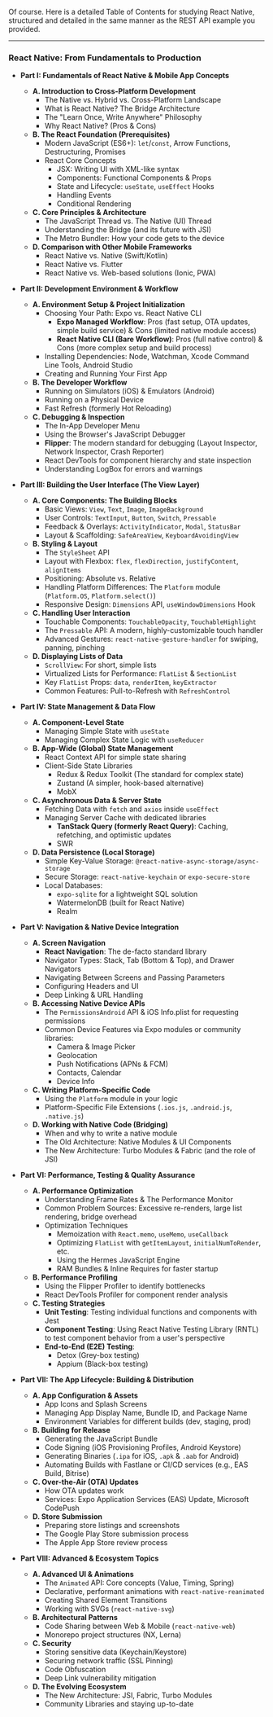 Of course. Here is a detailed Table of Contents for studying React Native, structured and detailed in the same manner as the REST API example you provided.

***

### **React Native: From Fundamentals to Production**

*   **Part I: Fundamentals of React Native & Mobile App Concepts**
    *   **A. Introduction to Cross-Platform Development**
        *   The Native vs. Hybrid vs. Cross-Platform Landscape
        *   What is React Native? The Bridge Architecture
        *   The "Learn Once, Write Anywhere" Philosophy
        *   Why React Native? (Pros & Cons)
    *   **B. The React Foundation (Prerequisites)**
        *   Modern JavaScript (ES6+): `let`/`const`, Arrow Functions, Destructuring, Promises
        *   React Core Concepts
            *   JSX: Writing UI with XML-like syntax
            *   Components: Functional Components & Props
            *   State and Lifecycle: `useState`, `useEffect` Hooks
            *   Handling Events
            *   Conditional Rendering
    *   **C. Core Principles & Architecture**
        *   The JavaScript Thread vs. The Native (UI) Thread
        *   Understanding the Bridge (and its future with JSI)
        *   The Metro Bundler: How your code gets to the device
    *   **D. Comparison with Other Mobile Frameworks**
        *   React Native vs. Native (Swift/Kotlin)
        *   React Native vs. Flutter
        *   React Native vs. Web-based solutions (Ionic, PWA)

*   **Part II: Development Environment & Workflow**
    *   **A. Environment Setup & Project Initialization**
        *   Choosing Your Path: Expo vs. React Native CLI
            *   **Expo Managed Workflow**: Pros (fast setup, OTA updates, simple build service) & Cons (limited native module access)
            *   **React Native CLI (Bare Workflow)**: Pros (full native control) & Cons (more complex setup and build process)
        *   Installing Dependencies: Node, Watchman, Xcode Command Line Tools, Android Studio
        *   Creating and Running Your First App
    *   **B. The Developer Workflow**
        *   Running on Simulators (iOS) & Emulators (Android)
        *   Running on a Physical Device
        *   Fast Refresh (formerly Hot Reloading)
    *   **C. Debugging & Inspection**
        *   The In-App Developer Menu
        *   Using the Browser's JavaScript Debugger
        *   **Flipper**: The modern standard for debugging (Layout Inspector, Network Inspector, Crash Reporter)
        *   React DevTools for component hierarchy and state inspection
        *   Understanding LogBox for errors and warnings

*   **Part III: Building the User Interface (The View Layer)**
    *   **A. Core Components: The Building Blocks**
        *   Basic Views: `View`, `Text`, `Image`, `ImageBackground`
        *   User Controls: `TextInput`, `Button`, `Switch`, `Pressable`
        *   Feedback & Overlays: `ActivityIndicator`, `Modal`, `StatusBar`
        *   Layout & Scaffolding: `SafeAreaView`, `KeyboardAvoidingView`
    *   **B. Styling & Layout**
        *   The `StyleSheet` API
        *   Layout with Flexbox: `flex`, `flexDirection`, `justifyContent`, `alignItems`
        *   Positioning: Absolute vs. Relative
        *   Handling Platform Differences: The `Platform` module (`Platform.OS`, `Platform.select()`)
        *   Responsive Design: `Dimensions` API, `useWindowDimensions` Hook
    *   **C. Handling User Interaction**
        *   Touchable Components: `TouchableOpacity`, `TouchableHighlight`
        *   The `Pressable` API: A modern, highly-customizable touch handler
        *   Advanced Gestures: `react-native-gesture-handler` for swiping, panning, pinching
    *   **D. Displaying Lists of Data**
        *   `ScrollView`: For short, simple lists
        *   Virtualized Lists for Performance: `FlatList` & `SectionList`
        *   Key `FlatList` Props: `data`, `renderItem`, `keyExtractor`
        *   Common Features: Pull-to-Refresh with `RefreshControl`

*   **Part IV: State Management & Data Flow**
    *   **A. Component-Level State**
        *   Managing Simple State with `useState`
        *   Managing Complex State Logic with `useReducer`
    *   **B. App-Wide (Global) State Management**
        *   React Context API for simple state sharing
        *   Client-Side State Libraries
            *   Redux & Redux Toolkit (The standard for complex state)
            *   Zustand (A simpler, hook-based alternative)
            *   MobX
    *   **C. Asynchronous Data & Server State**
        *   Fetching Data with `fetch` and `axios` inside `useEffect`
        *   Managing Server Cache with dedicated libraries
            *   **TanStack Query (formerly React Query)**: Caching, refetching, and optimistic updates
            *   SWR
    *   **D. Data Persistence (Local Storage)**
        *   Simple Key-Value Storage: `@react-native-async-storage/async-storage`
        *   Secure Storage: `react-native-keychain` or `expo-secure-store`
        *   Local Databases:
            *   `expo-sqlite` for a lightweight SQL solution
            *   WatermelonDB (built for React Native)
            *   Realm

*   **Part V: Navigation & Native Device Integration**
    *   **A. Screen Navigation**
        *   **React Navigation**: The de-facto standard library
        *   Navigator Types: Stack, Tab (Bottom & Top), and Drawer Navigators
        *   Navigating Between Screens and Passing Parameters
        *   Configuring Headers and UI
        *   Deep Linking & URL Handling
    *   **B. Accessing Native Device APIs**
        *   The `PermissionsAndroid` API & iOS Info.plist for requesting permissions
        *   Common Device Features via Expo modules or community libraries:
            *   Camera & Image Picker
            *   Geolocation
            *   Push Notifications (APNs & FCM)
            *   Contacts, Calendar
            *   Device Info
    *   **C. Writing Platform-Specific Code**
        *   Using the `Platform` module in your logic
        *   Platform-Specific File Extensions (`.ios.js`, `.android.js`, `.native.js`)
    *   **D. Working with Native Code (Bridging)**
        *   When and why to write a native module
        *   The Old Architecture: Native Modules & UI Components
        *   The New Architecture: Turbo Modules & Fabric (and the role of JSI)

*   **Part VI: Performance, Testing & Quality Assurance**
    *   **A. Performance Optimization**
        *   Understanding Frame Rates & The Performance Monitor
        *   Common Problem Sources: Excessive re-renders, large list rendering, bridge overhead
        *   Optimization Techniques
            *   Memoization with `React.memo`, `useMemo`, `useCallback`
            *   Optimizing `FlatList` with `getItemLayout`, `initialNumToRender`, etc.
            *   Using the Hermes JavaScript Engine
            *   RAM Bundles & Inline Requires for faster startup
    *   **B. Performance Profiling**
        *   Using the Flipper Profiler to identify bottlenecks
        *   React DevTools Profiler for component render analysis
    *   **C. Testing Strategies**
        *   **Unit Testing**: Testing individual functions and components with Jest
        *   **Component Testing**: Using React Native Testing Library (RNTL) to test component behavior from a user's perspective
        *   **End-to-End (E2E) Testing**:
            *   Detox (Grey-box testing)
            *   Appium (Black-box testing)

*   **Part VII: The App Lifecycle: Building & Distribution**
    *   **A. App Configuration & Assets**
        *   App Icons and Splash Screens
        *   Managing App Display Name, Bundle ID, and Package Name
        *   Environment Variables for different builds (dev, staging, prod)
    *   **B. Building for Release**
        *   Generating the JavaScript Bundle
        *   Code Signing (iOS Provisioning Profiles, Android Keystore)
        *   Generating Binaries (`.ipa` for iOS, `.apk` & `.aab` for Android)
        *   Automating Builds with Fastlane or CI/CD services (e.g., EAS Build, Bitrise)
    *   **C. Over-the-Air (OTA) Updates**
        *   How OTA updates work
        *   Services: Expo Application Services (EAS) Update, Microsoft CodePush
    *   **D. Store Submission**
        *   Preparing store listings and screenshots
        *   The Google Play Store submission process
        *   The Apple App Store review process

*   **Part VIII: Advanced & Ecosystem Topics**
    *   **A. Advanced UI & Animations**
        *   The `Animated` API: Core concepts (Value, Timing, Spring)
        *   Declarative, performant animations with `react-native-reanimated`
        *   Creating Shared Element Transitions
        *   Working with SVGs (`react-native-svg`)
    *   **B. Architectural Patterns**
        *   Code Sharing between Web & Mobile (`react-native-web`)
        *   Monorepo project structures (NX, Lerna)
    *   **C. Security**
        *   Storing sensitive data (Keychain/Keystore)
        *   Securing network traffic (SSL Pinning)
        *   Code Obfuscation
        *   Deep Link vulnerability mitigation
    *   **D. The Evolving Ecosystem**
        *   The New Architecture: JSI, Fabric, Turbo Modules
        *   Community Libraries and staying up-to-date